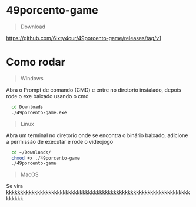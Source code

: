 # 49porcento-game

> Download

https://github.com/6ixty4our/49porcento-game/releases/tag/v1


# Como rodar
> Windows

Abra o Prompt de comando (CMD) e entre no diretorio instalado, depois rode o exe baixado usando o cmd
```bat
  cd Downloads
  ./49porcento-game.exe
```

> Linux

Abra um terminal no diretorio onde se encontra o binário baixado, adicione a permissão de executar e rode o videojogo
```sh
  cd ~/Downloads/
  chmod +x ./49porcento-game
  ./49porcento-game
```

> MacOS
> 
Se vira kkkkkkkkkkkkkkkkkkkkkkkkkkkkkkkkkkkkkkkkkkkkkkkkkkkkkkkkkkkkkkkkkkkkkkk
